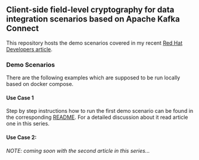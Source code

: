 ## Client-side field-level cryptography for data integration scenarios based on Apache Kafka Connect

This repository hosts the demo scenarios covered in my recent [Red Hat Developers article](https://insert_final_url_here).

### Demo Scenarios

There are the following examples which are supposed to be run locally based on docker compose.

#### Use Case 1

Step by step instructions how to run the first demo scenario can be found in the corresponding [README](use_case_1/README.md). For a detailed discussion about it read article one in this series.

#### Use Case 2:

_NOTE: coming soon with the second article in this series..._

